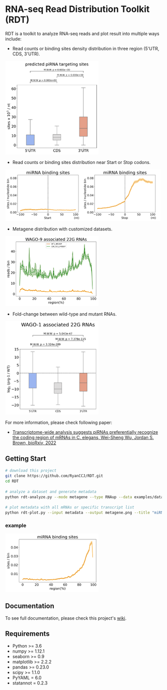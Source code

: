 # RNA-seq Read Distribution Toolkit (RDT)

RDT is a toolkit to analyze RNA-seq reads and plot result into multiple ways include: 

- Read counts or binding sites density distribution in  three region (5'UTR, CDS, 3'UTR).
<img src="examples/fig/3-B.png" width=300 />

- Read counts or binding sites distribution near Start or Stop codons.
<img src="examples/fig/2-C.png" width=500 />

- Metagene distribution with customized datasets. 
<img src="examples/fig/5-E-1.png" width=300 />

- Fold-change between wild-type and mutant RNAs.
<img src="examples/fig/4-B-1.png" width=300 />

For more information, please check following paper:  
- [Transcriptome-wide analysis suggests piRNAs preferentially recognize the coding region of mRNAs in C. elegans, Wei-Sheng Wu, Jordan S. Brown, bioRxiv, 2022](https://www.biorxiv.org/content/10.1101/2022.06.08.495319v1)

## Getting Start
```sh
# download this project
git clone https://github.com/RyanCCJ/RDT.git
cd RDT

# analyze a dataset and generate metadata
python rdt-analyze.py --mode metagene --type RNAup --data examples/data/data1.csv --level site --output metadata

# plot metadata with all mRNAs or specific transcript list
python rdt-plot.py --input metadata --output metagene.png --title "miRNA binding sites"
```
### example
<img src="examples/fig/2-A.png" width=300 />

## Documentation

To see full documentation, please check this project's [wiki](https://github.com/RyanCCJ/RDT/wiki).

## Requirements
- Python >= 3.6
- numpy >= 1.12.1
- seaborn >= 0.9
- matplotlib >= 2.2.2
- pandas >= 0.23.0
- scipy >= 1.1.0
- PyYAML = 6.0
- statannot = 0.2.3
